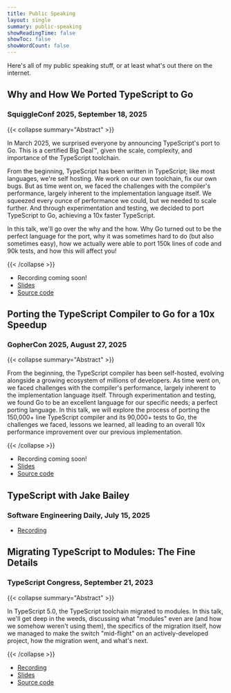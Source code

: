 ```yaml
---
title: Public Speaking
layout: single
summary: public-speaking
showReadingTime: false
showToc: false
showWordCount: false
---
```


Here's all of my public speaking stuff, or at least what's out there on the
internet.

## Why and How We Ported TypeScript to Go

### SquiggleConf 2025, September 18, 2025

{{< collapse summary="Abstract" >}}

In March 2025, we surprised everyone by announcing TypeScript's port to Go. This
is a certified Big Deal™, given the scale, complexity, and importance of the
TypeScript toolchain.

From the beginning, TypeScript has been written in TypeScript; like most
languages, we're self hosting. We work on our own toolchain, fix our own bugs.
But as time went on, we faced the challenges with the compiler's performance,
largely inherent to the implementation language itself. We squeezed every ounce
of performance we could, but we needed to scale further. And through
experimentation and testing, we decided to port TypeScript to Go, achieving a
10x faster TypeScript.

In this talk, we'll go over the why and the how. Why Go turned out to be the
perfect language for the port, why it was sometimes hard to do (but also
sometimes easy), how we actually were able to port 150k lines of code and 90k
tests, and how this will affect you!

{{< /collapse >}}

- Recording coming soon!
- [Slides](https://jakebailey.dev/talk-squiggleconf-2025)
- [Source code](https://github.com/jakebailey/talk-squiggleconf-2025)

## Porting the TypeScript Compiler to Go for a 10x Speedup

### GopherCon 2025, August 27, 2025

{{< collapse summary="Abstract" >}}

From the beginning, the TypeScript compiler has been self-hosted, evolving
alongside a growing ecosystem of millions of developers. As time went on, we
faced challenges with the compiler's performance, largely inherent to the
implementation language itself. Through experimentation and testing, we found Go
to be an excellent language for our specific needs; a perfect porting language.
In this talk, we will explore the process of porting the 150,000+ line
TypeScript compiler and its 90,000+ tests to Go, the challenges we faced,
lessons we learned, all leading to an overall 10x performance improvement over
our previous implementation.

{{< /collapse >}}

- Recording coming soon!
- [Slides](https://jakebailey.dev/talk-gophercon-2025)
- [Source code](https://github.com/jakebailey/talk-gophercon-2025)

## TypeScript with Jake Bailey

### Software Engineering Daily, July 15, 2025

- [Recording](https://softwareengineeringdaily.com/2025/07/15/typescript-with-jake-bailey/)

## Migrating TypeScript to Modules: The Fine Details

### TypeScript Congress, September 21, 2023

{{< collapse summary="Abstract" >}}

In TypeScript 5.0, the TypeScript toolchain migrated to modules. In this talk,
we'll get deep in the weeds, discussing what "modules" even are (and how we
somehow weren't using them), the specifics of the migration itself, how we
managed to make the switch "mid-flight" on an actively-developed project, how
the migration went, and what's next.

{{< /collapse >}}

- [Recording](https://gitnation.com/contents/migrating-typescript-to-modules-the-fine-details)
- [Slides](https://jakebailey.dev/talk-tscongress-2023)
- [Source code](https://github.com/jakebailey/talk-tscongress-2023)

